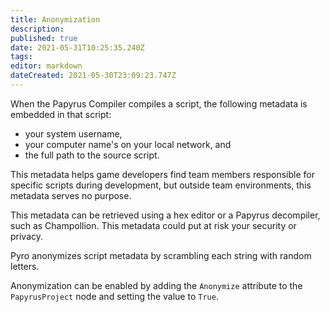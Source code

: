 ```yaml
---
title: Anonymization
description: 
published: true
date: 2021-05-31T10:25:35.240Z
tags: 
editor: markdown
dateCreated: 2021-05-30T23:09:23.747Z
---
```


When the Papyrus Compiler compiles a script, the following metadata is embedded in that script:

- your system username,
- your computer name's on your local network, and
- the full path to the source script.

This metadata helps game developers find team members responsible for specific scripts during development, but outside team environments, this metadata serves no purpose.

This metadata can be retrieved using a hex editor or a Papyrus decompiler, such as Champollion. This metadata could put at risk your security or privacy.

Pyro anonymizes script metadata by scrambling each string with random letters.

Anonymization can be enabled by adding the `Anonymize` attribute to the `PapyrusProject` node and setting the value to `True`.
